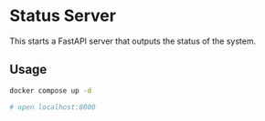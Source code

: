 # Status Server

This starts a FastAPI server that outputs the status of the system.


## Usage
```bash
docker compose up -d

# open localhost:8000
```
